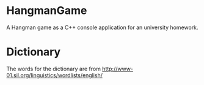 HangmanGame
===========

A Hangman game as a C++ console application for an university homework.

# Dictionary

The words for the dictionary are from http://www-01.sil.org/linguistics/wordlists/english/